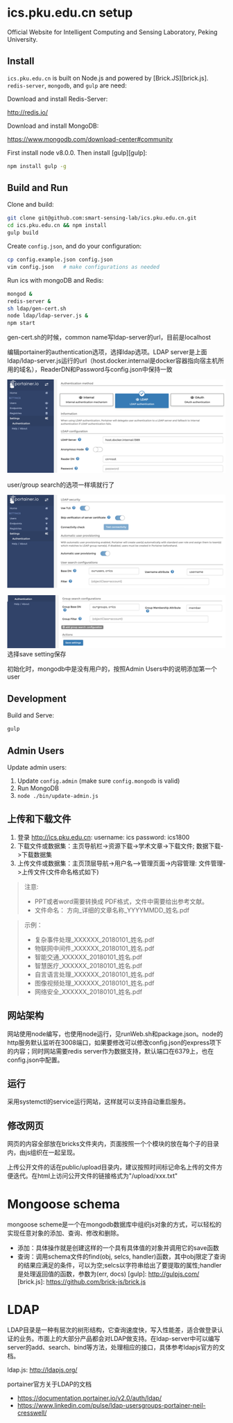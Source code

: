 # ics.pku.edu.cn setup

Official Website for Intelligent Computing and Sensing Laboratory, Peking University.

## Install

`ics.pku.edu.cn` is built on Node.js and powered by [Brick.JS][brick.js].
`redis-server`, `mongodb`, and `gulp` are need:

Download and install Redis-Server:

<http://redis.io/>

Download and install MongoDB:

<https://www.mongodb.com/download-center#community>

First install node v8.0.0. Then install [gulp][gulp]:

```bash
npm install gulp -g
```

## Build and Run

Clone and build:

```bash
git clone git@github.com:smart-sensing-lab/ics.pku.edu.cn.git
cd ics.pku.edu.cn && npm install
gulp build
```

Create `config.json`, and do your configuration:

```bash
cp config.example.json config.json
vim config.json   # make configurations as needed
```

Run ics with mongoDB and Redis:

```bash
mongod &
redis-server &
sh ldap/gen-cert.sh
node ldap/ldap-server.js &
npm start
```

gen-cert.sh的时候，common name写ldap-server的url，目前是localhost

编辑portainer的authentication选项，选择ldap选项。LDAP server是上面ldap/ldap-server.js运行的url（host.docker.internal是docker容器指向宿主机所用的域名），ReaderDN和Password与config.json中保持一致

![](./portainer1.png)

user/group search的选项一样填就行了

![image-20210318214627532](./portainer2.png)

![image-20210318214627532](./portainer3.png)选择save setting保存

初始化时，mongodb中是没有用户的，按照Admin Users中的说明添加第一个user

## Development

Build and Serve:

```bash
gulp
```

## Admin Users

Update admin users:

1. Update `config.admin` (make sure `config.mongodb` is valid)
2. Run MongoDB
3. `node ./bin/update-admin.js`

## 上传和下载文件
1. 登录 http://ics.pku.edu.cn: 
    username: ics
    password: ics1800
2. 下载文件或数据集：主页导航栏->资源下载->学术文章->下载文件; 数据下载->下载数据集
3. 上传文件或数据集：主页顶层导航->用户名—>管理页面->内容管理: 文件管理->上传文件(文件命名格式如下)

> 注意:
> * PPT或者word需要转换成 PDF格式，文件中需要给出参考文献。
> * 文件命名： 方向_详细的文章名称_YYYYMMDD_姓名.pdf

> 示例：
>* 复杂事件处理_XXXXXX_20180101_姓名.pdf
>* 物联网中间件_XXXXXX_20180101_姓名.pdf
>* 智能交通_XXXXXX_20180101_姓名.pdf
>* 智慧医疗_XXXXXX_20180101_姓名.pdf
>* 自言语言处理_XXXXXX_20180101_姓名.pdf
>* 图像视频处理_XXXXXX_20180101_姓名.pdf
>* 网络安全_XXXXXX_20180101_姓名.pdf


## 网站架构
网站使用node编写，也使用node运行，见runWeb.sh和package.json。node的http服务默认监听在3008端口，如果要修改可以修改config.json的express项下的内容；同时网站需要redis server作为数据支持，默认端口在6379上，也在config.json中配置。 
## 运行
采用systemctl的service运行网站，这样就可以支持自动重启服务。
## 修改网页
网页的内容全部放在bricks文件夹内，页面按照一个个模块的放在每个子的目录内，由js组织在一起呈现。

上传公开文件的话在public/upload目录内，建议按照时间标记命名上传的文件方便迭代。在html上访问公开文件的链接格式为"/upload/xxx.txt"

# Mongoose schema
mongoose scheme是一个在mongodb数据库中组织js对象的方式，可以轻松的实现任意对象的添加、查询、修改和删除。

* 添加：具体操作就是创建这样的一个具有具体值的对象并调用它的save函数
* 查询：调用schema文件的find(obj, selcs, handler)函数，其中obj限定了查询的结果应满足的条件，可以为空;selcs以字符串给出了要提取的属性;handler是处理返回值的函数，参数为(err, docs)
[gulp]: http://gulpjs.com/
[brick.js]: https://github.com/brick-js/brick.js



# LDAP

LDAP目录是一种有层次的树形结构，它查询速度快，写入性能差，适合做登录认证的业务。市面上的大部分产品都会对LDAP做支持。在ldap-server中可以编写server的add、search、bind等方法，处理相应的接口，具体参考ldapjs官方的文档。

ldap.js: http://ldapjs.org/

portainer官方关于LDAP的文档

- https://documentation.portainer.io/v2.0/auth/ldap/
- https://www.linkedin.com/pulse/ldap-usersgroups-portainer-neil-cresswell/
